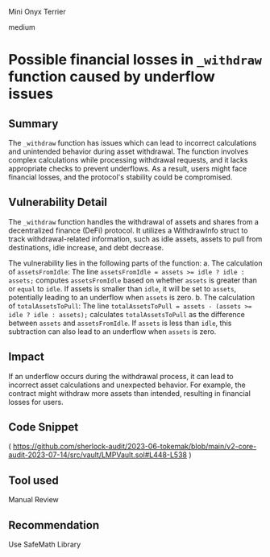 Mini Onyx Terrier

medium

# Possible financial losses in `_withdraw` function caused by underflow issues
## Summary
The `_withdraw` function has issues which can lead to incorrect calculations and unintended behavior during asset withdrawal. The function involves complex calculations while processing withdrawal requests, and it lacks appropriate checks to prevent underflows. As a result, users might face financial losses, and the protocol's stability could be compromised.
## Vulnerability Detail
The `_withdraw` function handles the withdrawal of assets and shares from a decentralized finance (DeFi) protocol. It utilizes a WithdrawInfo struct to track withdrawal-related information, such as idle assets, assets to pull from destinations, idle increase, and debt decrease.

The vulnerability lies in the following parts of the function:
a. The calculation of `assetsFromIdle`: The line `assetsFromIdle = assets >= idle ? idle : assets;` computes `assetsFromIdle` based on whether `assets` is greater than or `equal` to `idle`. If assets is smaller than `idle`, it will be set to `assets`, potentially leading to an underflow when `assets` is zero.
b. The calculation of `totalAssetsToPull`: The line `totalAssetsToPull = assets - (assets >= idle ? idle : assets);` calculates `totalAssetsToPull` as the difference between `assets` and `assetsFromIdle`. If `assets` is less than `idle`, this subtraction can also lead to an underflow when `assets` is zero.
## Impact
If an underflow occurs during the withdrawal process, it can lead to incorrect asset calculations and unexpected behavior. For example, the contract might withdraw more assets than intended, resulting in financial losses for users.
## Code Snippet
(
https://github.com/sherlock-audit/2023-06-tokemak/blob/main/v2-core-audit-2023-07-14/src/vault/LMPVault.sol#L448-L538
)
## Tool used

Manual Review

## Recommendation
Use SafeMath Library
